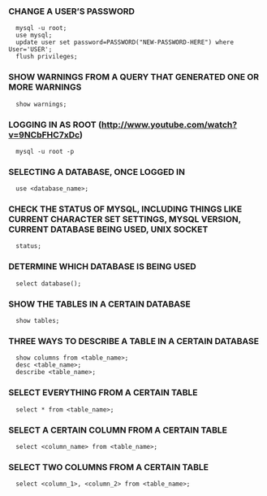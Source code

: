 ### CHANGE A USER’S PASSWORD

      mysql -u root;
      use mysql;
      update user set password=PASSWORD("NEW-PASSWORD-HERE") where User='USER';
      flush privileges;

### SHOW WARNINGS FROM A QUERY THAT GENERATED ONE OR MORE WARNINGS

      show warnings;

### LOGGING IN AS ROOT (http://www.youtube.com/watch?v=9NCbFHC7xDc)

      mysql -u root -p

### SELECTING A DATABASE, ONCE LOGGED IN

      use <database_name>;

### CHECK THE STATUS OF MYSQL, INCLUDING THINGS LIKE CURRENT CHARACTER SET SETTINGS, MYSQL VERSION, CURRENT DATABASE BEING USED, UNIX SOCKET

      status;

### DETERMINE WHICH DATABASE IS BEING USED

      select database();

### SHOW THE TABLES IN A CERTAIN DATABASE

      show tables;

### THREE WAYS TO DESCRIBE A TABLE IN A CERTAIN DATABASE

      show columns from <table_name>;
      desc <table_name>;
      describe <table_name>;

### SELECT EVERYTHING FROM A CERTAIN TABLE

      select * from <table_name>;

### SELECT A CERTAIN COLUMN FROM A CERTAIN TABLE

      select <column_name> from <table_name>;

### SELECT TWO COLUMNS FROM A CERTAIN TABLE

      select <column_1>, <column_2> from <table_name>;

